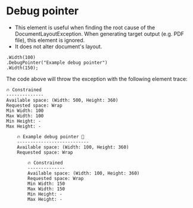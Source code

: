 # Debug pointer

- This element is useful when finding the root cause of the DocumentLayoutException. When generating target output (e.g. PDF file), this element is ignored.
- It does not alter document's layout.

```csharp{2}
.Width(100)
.DebugPointer("Example debug pointer")
.Width(150);
```

The code above will throw the exception with the following element trace:

```csharp{10-13}
🔥 Constrained
--------------
Available space: (Width: 500, Height: 360)
Requested space: Wrap
Min Width: 100
Max Width: 100
Min Height: -
Max Height: -

    🔥 Example debug pointer 🌟
    ---------------------------
    Available space: (Width: 100, Height: 360)
    Requested space: Wrap

        🔥 Constrained
        --------------
        Available space: (Width: 100, Height: 360)
        Requested space: Wrap
        Min Width: 150
        Max Width: 150
        Min Height: -
        Max Height: -

```